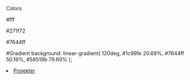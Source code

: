 Colors

#fff

#271f72

#7644ff

#Gradient
background: linear-gradient(
    120deg,
    #1c99fe 20.69%,
    #7644ff 50.19%,
    #58519b 79.69%
  );

<li><a href="/pages/Projects.html">Projekter</a></li>